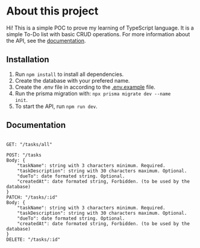 # About this project

Hi!
This is a simple POC to prove my learning of TypeScript language.
It is a simple To-Do list with basic CRUD operations.
For more information about the API, see the [documentation](#documentation).

## Installation

1. Run <code>npm install</code> to install all dependencies.
2. Create the database with your prefered name.
3. Create the .env file in according to the [.env.example](.env.example) file.
4. Run the prisma migration with: <code>npx prisma migrate dev --name init</code>.
5. To start the API, run <code>npm run dev</code>.

## Documentation

<pre>
<code>
GET: "/tasks/all"

POST: "/tasks
Body: {
    "taskName": string with 3 characters minimum. Required.
    "taskDescription": string with 30 characters maximum. Optional.
    "dueTo": date formated string. Optional.
    "createdAt": date formated string, Forbidden. (to be used by the database)
}
PATCH: "/tasks/:id"
Body: {
    "taskName": string with 3 characters minimum. Required.
    "taskDescription": string with 30 characters maximum. Optional.
    "dueTo": date formated string. Optional.
    "createdAt": date formated string, Forbidden. (to be used by the database)
}
DELETE: "/tasks/:id"
</code>
</pre>
